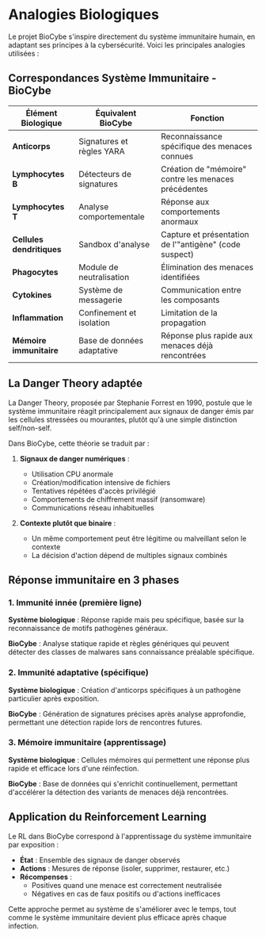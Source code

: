 # Analogies Biologiques

Le projet BioCybe s'inspire directement du système immunitaire humain, en adaptant ses principes à la cybersécurité. Voici les principales analogies utilisées :

## Correspondances Système Immunitaire - BioCybe

| Élément Biologique | Équivalent BioCybe | Fonction |
|-------------------|-------------------|----------|
| **Anticorps** | Signatures et règles YARA | Reconnaissance spécifique des menaces connues |
| **Lymphocytes B** | Détecteurs de signatures | Création de "mémoire" contre les menaces précédentes |
| **Lymphocytes T** | Analyse comportementale | Réponse aux comportements anormaux |
| **Cellules dendritiques** | Sandbox d'analyse | Capture et présentation de l'"antigène" (code suspect) |
| **Phagocytes** | Module de neutralisation | Élimination des menaces identifiées |
| **Cytokines** | Système de messagerie | Communication entre les composants |
| **Inflammation** | Confinement et isolation | Limitation de la propagation |
| **Mémoire immunitaire** | Base de données adaptative | Réponse plus rapide aux menaces déjà rencontrées |

## La Danger Theory adaptée

La Danger Theory, proposée par Stephanie Forrest en 1990, postule que le système immunitaire réagit principalement aux signaux de danger émis par les cellules stressées ou mourantes, plutôt qu'à une simple distinction self/non-self.

Dans BioCybe, cette théorie se traduit par :

1. **Signaux de danger numériques** :
   - Utilisation CPU anormale
   - Création/modification intensive de fichiers
   - Tentatives répétées d'accès privilégié
   - Comportements de chiffrement massif (ransomware)
   - Communications réseau inhabituelles

2. **Contexte plutôt que binaire** :
   - Un même comportement peut être légitime ou malveillant selon le contexte
   - La décision d'action dépend de multiples signaux combinés

## Réponse immunitaire en 3 phases

### 1. Immunité innée (première ligne)

**Système biologique** : Réponse rapide mais peu spécifique, basée sur la reconnaissance de motifs pathogènes généraux.

**BioCybe** : Analyse statique rapide et règles génériques qui peuvent détecter des classes de malwares sans connaissance préalable spécifique.

### 2. Immunité adaptative (spécifique)

**Système biologique** : Création d'anticorps spécifiques à un pathogène particulier après exposition.

**BioCybe** : Génération de signatures précises après analyse approfondie, permettant une détection rapide lors de rencontres futures.

### 3. Mémoire immunitaire (apprentissage)

**Système biologique** : Cellules mémoires qui permettent une réponse plus rapide et efficace lors d'une réinfection.

**BioCybe** : Base de données qui s'enrichit continuellement, permettant d'accélérer la détection des variants de menaces déjà rencontrées.

## Application du Reinforcement Learning

Le RL dans BioCybe correspond à l'apprentissage du système immunitaire par exposition :

- **État** : Ensemble des signaux de danger observés
- **Actions** : Mesures de réponse (isoler, supprimer, restaurer, etc.)
- **Récompenses** : 
  - Positives quand une menace est correctement neutralisée
  - Négatives en cas de faux positifs ou d'actions inefficaces

Cette approche permet au système de s'améliorer avec le temps, tout comme le système immunitaire devient plus efficace après chaque infection.